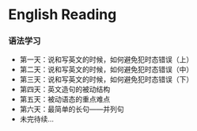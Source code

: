# English Reading
### 语法学习
- 第一天：说和写英文的时候，如何避免犯时态错误（上）
- 第二天：说和写英文的时候，如何避免犯时态错误（中）
- 第三天：说和写英文的时候，如何避免犯时态错误（下）
- 第四天：英文造句的被动结构
- 第五天：被动语态的重点难点
- 第六天：最简单的长句——并列句
- 未完待续...
